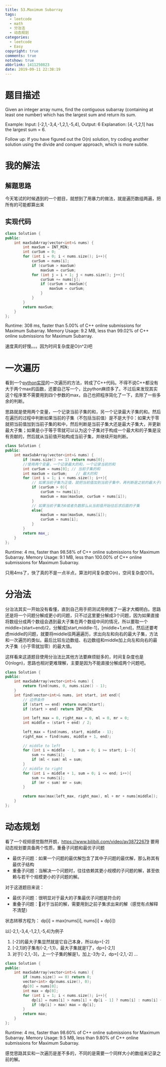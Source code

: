 ```yaml
---
title: 53.Maximum Subarray
tags:
  - leetcode
  - math
  - 分治法
  - 动态规划
categories:
  - leetcode
  - Easy
copyright: true
comments: true
notshow: true
abbrlink: 1411250823
date: 2019-09-11 22:38:19
---
```

# 题目描述
Given an integer array nums, find the contiguous subarray (containing at least one number) which has the largest sum and return its sum.

Example:
Input: [-2,1,-3,4,-1,2,1,-5,4],
Output: 6
Explanation: [4,-1,2,1] has the largest sum = 6.

Follow up:
If you have figured out the O(n) solution, try coding another solution using the divide and conquer approach, which is more subtle.
# 我的解法
## 解题思路

今天笔试的时候遇到的一个题目，就想到了用暴力的做法，就是遍历数组两遍，把所有的可能都算出来
## 实现代码

```C++
class Solution {
public:
    int maxSubArray(vector<int>& nums) {
        int maxSum = INT_MIN;
        int curSum = 0;
        for (int i = 0; i < nums.size(); i++){
            curSum = nums[i];
            if (curSum > maxSum)
                maxSum = curSum;
            for (int j = i + 1; j < nums.size(); j++){
                curSum += nums[j];
                if (curSum > maxSum){
                    maxSum = curSum;
                }
            }
        }
        return maxSum;
    }
};
```
Runtime: 308 ms, faster than 5.00% of C++ online submissions for Maximum Subarray.
Memory Usage: 9.2 MB, less than 99.02% of C++ online submissions for Maximum Subarray.

速度真的好慢。。。因为时间复杂度是O(n^2)吧

# 一次遍历
看到一个[python实现][1]的一次遍历的方法，转成了C++代码。不得不说C++都没有大于两个max的函数，还要自己写一个，比python麻烦多了。不过后来发现其实这个程序里不需要用到四个参数的max，自己也把程序简化了一下，去除了一些多余的判断。

思路就是使用两个变量，一个记录当前子集的和，另一个记录最大子集的和。然后在遍历的过程中判断如果当前的子集（不包括当前值）是不是大于0：如果大于零就把当前值加到当前子集的和中，然后判断是当前子集大还是最大子集大，并更新最大子集；如果是小于等于零就可以认为这个子集对于构成一个最大和的子集是没有贡献的，然后就从当前值开始构成当前子集，并继续开始判断。

```C++
class Solution {
public:
    int maxSubArray(vector<int>& nums) {
        if (nums.size() == 1) return nums[0];
        //使用两个变量，一个记录最大的和，一个记录当前的和
        int curSum = nums[0]; // 当前子集的和
        int maxSum = curSum;    // 最大的和
        for (int i = 1; i < nums.size(); i++){
            // 如果当前子集为正值，就把当前值加到当前子集中，再判断是之前的最大子集大还是当前子集大
            if (curSum > 0){
                curSum += nums[i];
                maxSum = max(maxSum, curSum + nums[i]);
            }
            // 如果当前子集为0或者负数那么从当前值开始往后求后面的子集
            else{
                maxSum = max(maxSum, nums[i]);
                curSum = nums[i];
            }
        }
        return max_;
    }
};
```

Runtime: 4 ms, faster than 98.58% of C++ online submissions for Maximum Subarray.
Memory Usage: 9.1 MB, less than 100.00% of C++ online submissions for Maximum Subarray.

只用4ms了，快了真的不是一点半点，算法时间复杂度O(n)，空间复杂度O(1)。

# 分治法

分治法其实一开始没有看懂，直到自己用手把测试用例推了一遍才大概明白。思路还是将一个问题分解成更小的问题，只不过这里要分解成3个问题，因为如果直接将数组分成两个数组会遇到最大子集在两个数组中间的情况，所以要取一个middle=(start+end)/2，分解成\[start,middle-1\]，\[middle+1,end\]，然后还要考虑middle的问题，就要将middle往两遍遍历，求出向左和向右的最大子集，方法和一次遍历的类似。最后比较左边数组、右边数组和middle加上向左和向右的最大子集（小于零就加零）的最大值。

这样看来这道题目使用分治法比其他方法要麻烦挺多的，时间复杂度也是O(nlogn)，思路也相对更难理解，主要是因为不能直接分解成两个问题吧。

```C++
class Solution {
public:
    int maxSubArray(vector<int>& nums) {
        return find(nums, 0, nums.size() - 1);
    }
    int find(vector<int>& nums, int start, int end){
        // 边界条件
        if (start == end) return nums[start];
        if (start > end) return INT_MIN;
        
        int left_max = 0, right_max = 0, ml = 0, mr = 0;
        int middle = (start + end) / 2;
        
        left_max = find(nums, start, middle - 1);
        right_max = find(nums, middle + 1, end);
        
        // middle to left
        for (int i = middle - 1, sum = 0; i >= start; i--){
            sum += nums[i];
            if (ml < sum) ml = sum;
        }
        // middle to right
        for (int i = middle + 1, sum = 0; i <= end; i++){
            sum += nums[i];
            if (mr < sum) mr = sum;
        }
        
        return max(max(left_max, right_max), ml + mr + nums[middle]);
    }
};
```

# 动态规划
看了一个视频感觉豁然开朗，<https://www.bilibili.com/video/av38722679>
要用动态规划要具备两个性质，重叠子问题和最优子问题
* 最优子问题：如果一个问题的最优解包含了其中子问题的最优解，那么称其有最优子结构
* 重叠子问题：当解决一个问题时，往往依赖其更小规模的子问题的解，甚至依赖与若干个规模更小的子问题的解。

对于这道题目来说：
* 最优子问题：很明显对于最大的子集最优子问题是符合的
* 重叠子问题：对于当前的解，需要用到之前子集求出来的解（感觉有点解释不清楚）

状态转移方程为： dp[i] = max(nums[i], nums[i] + dp[i])

以\[-2,1,-3,4,-1,2,1,-5,4\]为例子
1. \[-2\]的最大子集显然就是它自己本身，所以dp=\[-2\]
2. \[-2,1\]的子集有{-2,-1,1}，最大子集就是1了，dp=\[-2,1\]
3. 对于\[-2,1,-3\]，上一个子集的解是1，加上-3为-2，dp=\[-2,1,-2\]
...

```C++
class Solution {
public:
    int maxSubArray(vector<int>& nums) {
        if (nums.size() == 0) return 0;
        vector<int> dp(nums.size(), 0); 
        dp[0] = nums[0]; 
        int max = dp[0];
        for (int i = 1; i < nums.size(); i++){
            dp[i] = nums[i] > nums[i] + dp[i - 1] ? nums[i] : nums[i] + dp[i - 1];
            if (dp[i] > max) max = dp[i];
        }
        return max;
    }
};
```
Runtime: 4 ms, faster than 98.60% of C++ online submissions for Maximum Subarray.
Memory Usage: 9.5 MB, less than 9.80% of C++ online submissions for Maximum Subarray.

感觉思路其实和一次遍历是差不多的，不同的是需要一个同样大小的数组来记录之前的解。


[1]:https://leetcode-cn.com/problems/maximum-subarray/solution/bao-li-qiu-jie-by-pandawakaka/